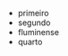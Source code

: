 <html lang="pt-br">
<head>
    <meta charset="UTF-8">
<body>
    <ul>
     <li>primeiro</li>   
     <li>segundo</li>   
     <li>fluminense</li>   
     <li>quarto</li>   
    </ul>
</body>
</head>
</html>
